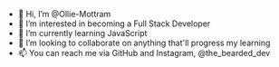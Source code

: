 - 👋 Hi, I’m @Ollie-Mottram
- 👀 I’m interested in becoming a Full Stack Developer
- 🌱 I’m currently learning JavaScript
- 💞️ I’m looking to collaborate on anything that'll progress my learning
- 📫 You can reach me via GitHub and Instagram, @the_bearded_dev
<!---
Ollie-Mottram/Ollie-Mottram is a ✨ special ✨ repository because its `README.md` (this file) appears on your GitHub profile.
You can click the Preview link to take a look at your changes.
--->
